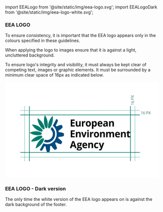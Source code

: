 import EEALogo from '@site/static/img/eea-logo.svg';
import EEALogoDark from '@site/static/img/eea-logo-white.svg';

### EEA LOGO

 To ensure consistency, it is important that the EEA logo appears only in the colours specified in these guidelines.

 When applying the logo to images ensure that it is against a light, uncluttered background.

<div className="thematicLogoWrapper">
  <EEALogo  /> 
</div>

To ensure logo's integrity and visibility, it must always be kept clear of competing text, images or graphic elements. It must be surrounded by a minimum clear space οf 16px as indicated below. 

![](../static/logo-white.png)

### EEA LOGO - Dark version

The only time the white version of the EEA logo appears on is against the dark background of the footer. 

<div className="thematicLogoWrapper dark"> 
    <EEALogoDark /> 
</div>


